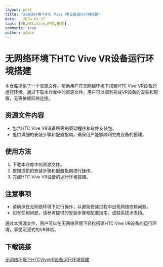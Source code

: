 ```yaml
---
layout: post
title: "无网络环境下HTC Vive VR设备运行环境搭建"
date:   2024-01-27
tags: [VR,HTC,Vive,环境,搭建]
comments: true
author: admin
---
```

# 无网络环境下HTC Vive VR设备运行环境搭建

本仓库提供了一个资源文件，帮助用户在无网络环境下搭建HTC Vive VR设备的运行环境。通过下载本仓库中的资源文件，用户可以顺利完成VR设备的安装和配置，无需依赖网络连接。

## 资源文件内容
- 包含HTC Vive VR设备所需的驱动程序和软件安装包。
- 提供详细的安装步骤和配置指南，确保用户能够顺利完成设备的搭建。

## 使用方法
1. 下载本仓库中的资源文件。
2. 按照提供的安装步骤和配置指南进行操作。
3. 完成HTC Vive VR设备的运行环境搭建。

## 注意事项
- 请确保在无网络环境下进行操作，以避免安装过程中出现网络依赖问题。
- 如有任何问题，请参考提供的安装步骤和配置指南，或联系技术支持。

通过本资源文件，用户可以在无网络环境下轻松搭建HTC Vive VR设备的运行环境，享受沉浸式的VR体验。

## 下载链接

[无网络环境下HTCViveVR设备运行环境搭建](https://pan.quark.cn/s/e628c02fada9)